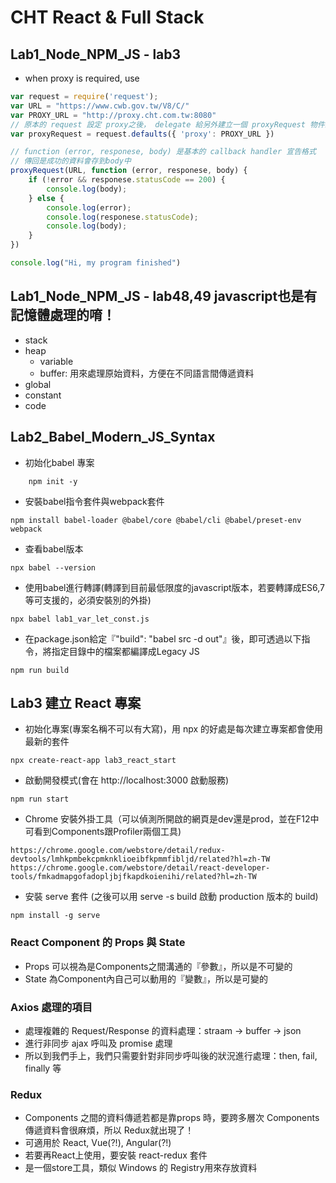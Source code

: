 # CHT React & Full Stack

## Lab1_Node_NPM_JS - lab3
* when proxy is required, use
```javascript
var request = require('request');
var URL = "https://www.cwb.gov.tw/V8/C/"
var PROXY_URL = "http://proxy.cht.com.tw:8080"
// 原本的 request 設定 proxy之後， delegate 給另外建立一個 proxyRequest 物件來做事情
var proxyRequest = request.defaults({ 'proxy': PROXY_URL })

// function (error, responese, body) 是基本的 callback handler 宣告格式
// 傳回是成功的資料會存到body中
proxyRequest(URL, function (error, responese, body) {
    if (!error && responese.statusCode == 200) {
        console.log(body);
    } else {
        console.log(error);
        console.log(responese.statusCode);
        console.log(body);
    }
})

console.log("Hi, my program finished")

```

## Lab1_Node_NPM_JS - lab48,49 javascript也是有記憶體處理的唷！
* stack
* heap
   * variable
   * buffer: 用來處理原始資料，方便在不同語言間傳遞資料
* global
* constant
* code

## Lab2_Babel_Modern_JS_Syntax
* 初始化babel 專案
```
    npm init -y
```
* 安裝babel指令套件與webpack套件
```
npm install babel-loader @babel/core @babel/cli @babel/preset-env webpack
```
* 查看babel版本
```
npx babel --version
```
* 使用babel進行轉譯(轉譯到目前最低限度的javascript版本，若要轉譯成ES6,7等可支援的，必須安裝別的外掛)
```
npx babel lab1_var_let_const.js
```
* 在package.json給定『"build": "babel src -d out"』後，即可透過以下指令，將指定目錄中的檔案都編譯成Legacy JS
```
npm run build
```

## Lab3 建立 React 專案
* 初始化專案(專案名稱不可以有大寫)，用 npx 的好處是每次建立專案都會使用最新的套件
```
npx create-react-app lab3_react_start
```
* 啟動開發模式(會在 http://localhost:3000 啟動服務)
```
npm run start
```
* Chrome 安裝外掛工具（可以偵測所開啟的網頁是dev還是prod，並在F12中可看到Components跟Profiler兩個工具)
```
https://chrome.google.com/webstore/detail/redux-devtools/lmhkpmbekcpmknklioeibfkpmmfibljd/related?hl=zh-TW
https://chrome.google.com/webstore/detail/react-developer-tools/fmkadmapgofadopljbjfkapdkoienihi/related?hl=zh-TW
```
* 安裝 serve 套件 (之後可以用 serve -s build 啟動 production 版本的 build)
```
npm install -g serve
```

### React Component 的 Props 與 State
* Props 可以視為是Components之間溝通的『參數』，所以是不可變的
* State 為Component內自己可以動用的『變數』，所以是可變的

### Axios 處理的項目
* 處理複雜的 Request/Response 的資料處理：straam -> buffer -> json
* 進行非同步 ajax 呼叫及 promise 處理
* 所以到我們手上，我們只需要針對非同步呼叫後的狀況進行處理：then, fail, finally 等

### Redux
* Components 之間的資料傳遞若都是靠props 時，要跨多層次 Components 傳遞資料會很麻煩，所以 Redux就出現了！
* 可適用於 React, Vue(?!), Angular(?!)
* 若要再React上使用，要安裝 react-redux 套件
* 是一個store工具，類似 Windows 的 Registry用來存放資料
